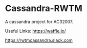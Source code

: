 # Cassandra-RWTM
A cassandra project for AC32007.

Useful Links:
https://waffle.io/

https://rwtmcassandra.slack.com
